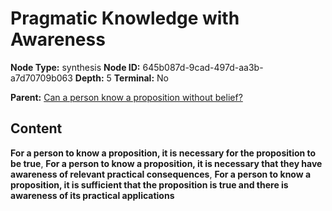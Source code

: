 # Pragmatic Knowledge with Awareness

**Node Type:** synthesis
**Node ID:** 645b087d-9cad-497d-aa3b-a7d70709b063
**Depth:** 5
**Terminal:** No

**Parent:** [Can a person know a proposition without belief?](can-a-person-know-a-proposition-without-belief-antithesis-f31a47df-44fd-4aca-92c5-4f26f6cf35da.md)

## Content

**For a person to know a proposition, it is necessary for the proposition to be true**, **For a person to know a proposition, it is necessary that they have awareness of relevant practical consequences**, **For a person to know a proposition, it is sufficient that the proposition is true and there is awareness of its practical applications**
